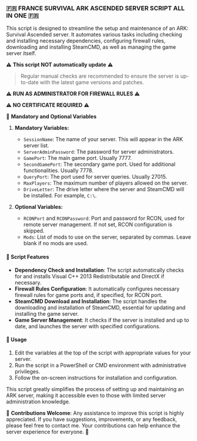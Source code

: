 ### :fr: FRANCE SURVIVAL ARK ASCENDED SERVER SCRIPT ALL IN ONE :fr: ###

This script is designed to streamline the setup and maintenance of an ARK: Survival Ascended server. It automates various tasks including checking and installing necessary dependencies, configuring firewall rules, downloading and installing SteamCMD, as well as managing the game server itself.


:warning: **This script NOT automatically update** :warning:
> Regular manual checks are recommended to ensure the server is up-to-date with the latest game versions and patches.

:warning: **RUN AS ADMINISTRATOR FOR FIREWALL RULES** :warning:

:warning: **NO CERTIFICATE REQUIRED** :warning:


:key: **Mandatory and Optional Variables**
1. **Mandatory Variables:**
   - `SessionName`: The name of your server. This will appear in the ARK server list.
   - `ServerAdminPassword`: The password for server administrators.
   - `GamePort`: The main game port. Usually 7777.
   - `SecondGamePort`: The secondary game port. Used for additional functionalities. Usually 7778.
   - `QueryPort`: The port used for server queries. Usually 27015.
   - `MaxPlayers`: The maximum number of players allowed on the server.
   - `DriveLetter`: The drive letter where the server and SteamCMD will be installed. For example, `C:\`.

2. **Optional Variables:**
   - `RCONPort` and `RCONPassword`: Port and password for RCON, used for remote server management. If not set, RCON configuration is skipped.
   - `Mods`: List of mods to use on the server, separated by commas. Leave blank if no mods are used.

#### :wrench: Script Features ###

- **Dependency Check and Installation**: The script automatically checks for and installs Visual C++ 2013 Redistributable and DirectX if necessary.
- **Firewall Rules Configuration**: It automatically configures necessary firewall rules for game ports and, if specified, for RCON port.
- **SteamCMD Download and Installation**: The script handles the downloading and installation of SteamCMD, essential for updating and installing the game server.
- **Game Server Management**: It checks if the server is installed and up to date, and launches the server with specified configurations.

#### :book: Usage ###

1. Edit the variables at the top of the script with appropriate values for your server.
2. Run the script in a PowerShell or CMD environment with administrative privileges.
3. Follow the on-screen instructions for installation and configuration.

This script greatly simplifies the process of setting up and maintaining an ARK server, making it accessible even to those with limited server administration knowledge.

:handshake: **Contributions Welcome**: Any assistance to improve this script is highly appreciated. If you have suggestions, improvements, or any feedback, please feel free to contact me. Your contributions can help enhance the server experience for everyone. 🌟